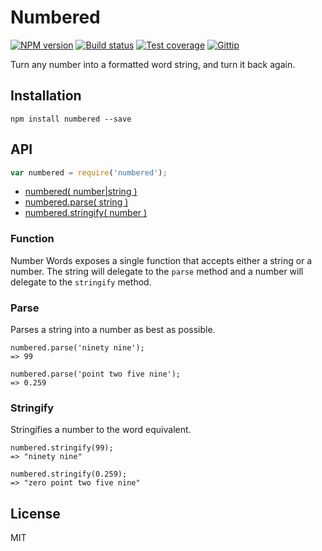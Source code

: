 # Numbered

[![NPM version][npm-image]][npm-url]
[![Build status][travis-image]][travis-url]
[![Test coverage][coveralls-image]][coveralls-url]
[![Gittip][gittip-image]][gittip-url]

Turn any number into a formatted word string, and turn it back again.

## Installation

```
npm install numbered --save
```

## API

```javascript
var numbered = require('numbered');
```

* [numbered( number|string )](#function)
* [numbered.parse( string )](#parse)
* [numbered.stringify( number )](#stringify)

### Function

Number Words exposes a single function that accepts either a string or a number. The string will delegate to the `parse` method and a number will delegate to the `stringify` method.

### Parse

Parses a string into a number as best as possible.

```
numbered.parse('ninety nine');
=> 99

numbered.parse('point two five nine');
=> 0.259
```

### Stringify

Stringifies a number to the word equivalent.

```
numbered.stringify(99);
=> "ninety nine"

numbered.stringify(0.259);
=> "zero point two five nine"
```

## License

MIT

[npm-image]: https://img.shields.io/npm/v/numbered.svg?style=flat
[npm-url]: https://npmjs.org/package/numbered
[travis-image]: https://img.shields.io/travis/blakeembrey/node-numbered.svg?style=flat
[travis-url]: https://travis-ci.org/blakeembrey/node-numbered
[coveralls-image]: https://img.shields.io/coveralls/blakeembrey/node-numbered.svg?style=flat
[coveralls-url]: https://coveralls.io/r/blakeembrey/node-numbered?branch=master
[gittip-image]: https://img.shields.io/gittip/blakeembrey.svg?style=flat
[gittip-url]: https://www.gittip.com/blakeembrey
